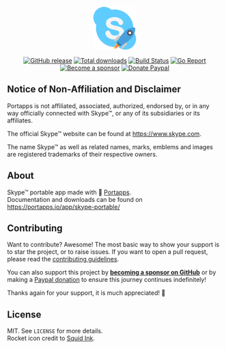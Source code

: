 <p align="center"><a href="https://portapps.io/app/skype-portable/" target="_blank"><img width="100" src="https://github.com/portapps/skype-portable/blob/master/res/papp.png"></a></p>

<p align="center">
  <a href="https://portapps.io/app/skype-portable/#download"><img src="https://img.shields.io/github/release/portapps/skype-portable.svg?style=flat-square" alt="GitHub release"></a>
  <a href="https://portapps.io/app/skype-portable/#download"><img src="https://img.shields.io/github/downloads/portapps/skype-portable/total.svg?style=flat-square" alt="Total downloads"></a>
  <a href="https://github.com/portapps/skype-portable/actions?workflow=build"><img src="https://img.shields.io/github/workflow/status/portapps/skype-portable/build?label=build&logo=github&style=flat-square" alt="Build Status"></a>
  <a href="https://goreportcard.com/report/github.com/portapps/skype-portable"><img src="https://goreportcard.com/badge/github.com/portapps/skype-portable?style=flat-square" alt="Go Report"></a>
  <br /><a href="https://github.com/sponsors/crazy-max"><img src="https://img.shields.io/badge/sponsor-crazy--max-181717.svg?logo=github&style=flat-square" alt="Become a sponsor"></a>
  <a href="https://www.paypal.me/crazyws"><img src="https://img.shields.io/badge/donate-paypal-00457c.svg?logo=paypal&style=flat-square" alt="Donate Paypal"></a>
</p>

## Notice of Non-Affiliation and Disclaimer

Portapps is not affiliated, associated, authorized, endorsed by, or in any way officially connected with Skype™, or any of its subsidiaries or its affiliates.

The official Skype™ website can be found at https://www.skype.com.

The name Skype™ as well as related names, marks, emblems and images are registered trademarks of their respective owners.

## About

Skype™ portable app made with 🚀 [Portapps](https://portapps.io).<br />
Documentation and downloads can be found on https://portapps.io/app/skype-portable/

## Contributing

Want to contribute? Awesome! The most basic way to show your support is to star the project, or to raise issues. If
you want to open a pull request, please read the [contributing guidelines](https://portapps.io/doc/contribute/).

You can also support this project by [**becoming a sponsor on GitHub**](https://github.com/sponsors/crazy-max) or by
making a [Paypal donation](https://www.paypal.me/crazyws) to ensure this journey continues indefinitely!

Thanks again for your support, it is much appreciated! :pray:

## License

MIT. See `LICENSE` for more details.<br />
Rocket icon credit to [Squid Ink](http://thesquid.ink).

